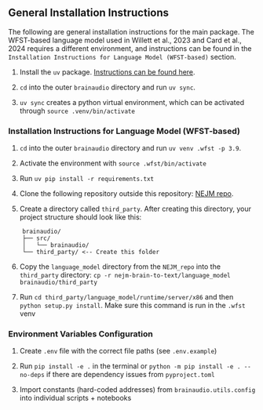 ## General Installation Instructions

The following are general installation instructions for the main package. The WFST-based language model
used in Willett et al., 2023 and Card et al., 2024 requires a different environment, and instructions can be found in the `Installation Instructions for Language Model (WFST-based)` section.

1. Install the `uv` package. [Instructions can be found here](https://docs.astral.sh/uv/getting-started/installation/#standalone-installer).

2. `cd` into the outer `brainaudio` directory and run `uv sync`.

3. `uv sync` creates a python virtual environment, which can be activated through `source .venv/bin/activate`

### Installation Instructions for Language Model (WFST-based)

1. `cd` into the outer `brainaudio` directory and run `uv venv .wfst -p 3.9`.

2. Activate the environment with `source .wfst/bin/activate`

3. Run `uv pip install -r requirements.txt`

4. Clone the following repository outside this repository: [NEJM repo](https://github.com/Neuroprosthetics-Lab/nejm-brain-to-text).

5. Create a directory called `third_party`. After creating this directory, your project structure should look like this: 

```
    brainaudio/
    ├── src/
    │   └── brainaudio/
    └── third_party/ <-- Create this folder
```

6. Copy the `language_model` directory from the `NEJM_repo` into the `third_party` directory: `cp -r nejm-brain-to-text/language_model brainaudio/third_party`

7. Run `cd third_party/language_model/runtime/server/x86` and then `python setup.py install`. Make sure this command is run in the `.wfst` venv

### Environment Variables Configuration

1. Create `.env` file with the correct file paths (see `.env.example`)

2. Run `pip install -e .` in the terminal or `python -m pip install -e . --no-deps` if there are dependency issues from `pyproject.toml`

3. Import constants (hard-coded addresses) from `brainaudio.utils.config` into individual scripts + notebooks

